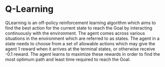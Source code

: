 # Q-Learning

QLearning is an off-policy reinforcement learning algorithm which aims to find the best action for the current state to reach the Goal by interacting continuously with the 
environment. The agent comes across various situations in the environment which are referred to as states. The agent in a state needs to choose from a set of allowable actions
which may give the agent 1 reward when it arrives at the terminal states, or otherwise receive -0.1 reward. The agent learns to maximize these rewards in order to find the most 
optimum path and least time required to reach the Goal.
